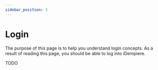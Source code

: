 ```yaml
---
sidebar_position: 3
---
```

# Login

The purpose of this page is to help you understand login concepts. As a result of reading this page, you should be able to log into iDempiere.

TODO
